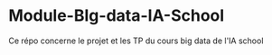 # Module-BIg-data-IA-School

Ce répo concerne le projet et les TP du cours big data de l'IA school 
